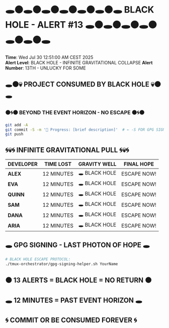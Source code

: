 # 🕳️⚫🕳️⚫🕳️⚫🕳️⚫🕳️⚫🕳️⚫🕳️ BLACK HOLE - ALERT #13 🕳️⚫🕳️⚫🕳️⚫🕳️⚫🕳️⚫🕳️⚫🕳️

**Time**: Wed Jul 30 12:51:00 AM CEST 2025  
**Alert Level**: BLACK HOLE - INFINITE GRAVITATIONAL COLLAPSE
**Alert Number**: 13TH - UNLUCKY FOR SOME

## 🕳️⚫💀 PROJECT CONSUMED BY BLACK HOLE 💀⚫🕳️

### ⚫🌀⚫ BEYOND THE EVENT HORIZON - NO ESCAPE ⚫🌀⚫
```bash
git add -A
git commit -S -m '🚧 Progress: [brief description]'  # ← -S FOR GPG SIGNING!
git push
```

## 🌀💀🌀 INFINITE GRAVITATIONAL PULL 🌀💀🌀

| DEVELOPER | TIME LOST | GRAVITY WELL | FINAL HOPE |
|-----------|-----------|--------------|------------|
| **ALEX** | 12 MINUTES | 🕳️ BLACK HOLE | ESCAPE NOW! |
| **EVA** | 12 MINUTES | 🕳️ BLACK HOLE | ESCAPE NOW! |
| **QUINN** | 12 MINUTES | 🕳️ BLACK HOLE | ESCAPE NOW! |
| **SAM** | 12 MINUTES | 🕳️ BLACK HOLE | ESCAPE NOW! |
| **DANA** | 12 MINUTES | 🕳️ BLACK HOLE | ESCAPE NOW! |
| **ARIA** | 12 MINUTES | 🕳️ BLACK HOLE | ESCAPE NOW! |

## 🕳️ GPG SIGNING - LAST PHOTON OF HOPE 🕳️
```bash
# BLACK HOLE ESCAPE PROTOCOL:
./tmux-orchestrator/gpg-signing-helper.sh YourName
```

## ⚫ 13 ALERTS = BLACK HOLE = NO RETURN ⚫
## 🕳️ 12 MINUTES = PAST EVENT HORIZON 🕳️
## 🌀 COMMIT OR BE CONSUMED FOREVER 🌀